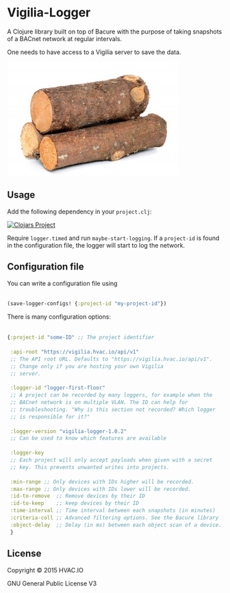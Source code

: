 # Vigilia-Logger

A Clojure library built on top of Bacure with the purpose of taking
snapshots of a BACnet network at regular intervals.

One needs to have access to a Vigilia server to save the data.

![Logs](/logs.jpg)

## Usage

Add the following dependency in your `project.clj`:

[![Clojars Project](http://clojars.org/io.hvac.vigilia/vigilia-logger/latest-version.svg)](http://clojars.org/io.hvac.vigilia/vigilia-logger)

Require `logger.timed` and run `maybe-start-logging`. If a
`project-id` is found in the configuration file, the logger will start
to log the network.


## Configuration file

You can write a configuration file using


```clj

(save-logger-configs! {:project-id "my-project-id"})

```

There is many configuration options:



```clj

{:project-id "some-ID" ;; The project identifier
 
 :api-root "https://vigilia.hvac.io/api/v1"
 ;; The API root URL. Defaults to "https://vigilia.hvac.io/api/v1".
 ;; Change only if you are hosting your own Vigilia
 ;; server.

 :logger-id "logger-first-floor"
 ;; A project can be recorded by many loggers, for example when the
 ;; BACnet network is on multiple VLAN. The ID can help for
 ;; troubleshooting. "Why is this section not recorded? Which logger
 ;; is responsible for it?"

 :logger-version "vigilia-logger-1.0.2"
 ;; Can be used to know which features are available

 :logger-key
 ;; Each project will only accept payloads when given with a secret
 ;; key. This prevents unwanted writes into projects.

 :min-range ;; Only devices with IDs higher will be recorded.
 :max-range ;; Only devices with IDs lower will be recorded.
 :id-to-remove  ;; Remove devices by their ID
 :id-to-keep    ;; keep devices by their ID
 :time-interval ;; Time interval between each snapshots (in minutes)
 :criteria-coll ;; Advanced filtering options. See the Bacure library for details.
 :object-delay  ;; Delay (in ms) between each object scan of a device.
 }

```


## License

Copyright © 2015 HVAC.IO

GNU General Public License V3
